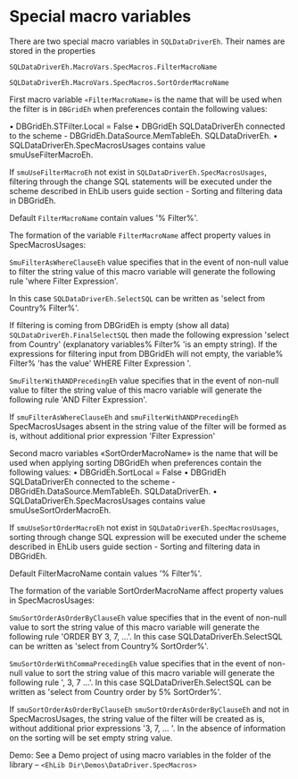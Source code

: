 # Special macro variables


There are two special macro variables in `SQLDataDriverEh`. Their names are stored in the properties

`SQLDataDriverEh.MacroVars.SpecMacros.FilterMacroName`

`SQLDataDriverEh.MacroVars.SpecMacros.SortOrderMacroName`

First macro variable `«FilterMacroName»` is the name that will be used when the filter is in `DBGridEh` when preferences contain the following values:

•	DBGridEh.STFilter.Local = False
•	DBGridEh SQLDataDriverEh connected to the scheme - DBGridEh.DataSource.MemTableEh. SQLDataDriverEh.
•	SQLDataDriverEh.SpecMacrosUsages contains value smuUseFilterMacroEh.

If `smuUseFilterMacroEh` not exist in `SQLDataDriverEh.SpecMacrosUsages`, filtering through the change SQL statements will be executed under the scheme described in EhLib users guide section - Sorting and filtering data in DBGridEh.

Default `FilterMacroName` contain values '% Filter%'.

The formation of the variable `FilterMacroName` affect property values in SpecMacrosUsages:

`SmuFilterAsWhereClauseEh` value specifies that in the event of non-null value to filter the string value of this macro variable will generate the following rule 'where Filter Expression'. 

In this case `SQLDataDriverEh.SelectSQL` can be written as 'select from Country% Filter%'. 

If filtering is coming from DBGridEh is empty (show all data) `SQLDataDriverEh.FinalSelectSQL` then made the following expression 'select from Country' (explanatory variables% Filter% 'is an empty string). If the expressions for filtering input from DBGridEh will not empty, the variable% Filter% 'has the value' WHERE Filter Expression '.

`SmuFilterWithANDPrecedingEh` value specifies that in the event of non-null value to filter the string value of this macro variable will generate the following rule 'AND Filter Expression'.

If `smuFilterAsWhereClauseEh` and `smuFilterWithANDPrecedingEh` SpecMacrosUsages absent in the string value of the filter will be formed as is, without additional prior expression 'Filter Expression'

Second macro variables «SortOrderMacroName» is the name that will be used when applying sorting DBGridEh when preferences contain the following values:
• DBGridEh.SortLocal = False
• DBGridEh SQLDataDriverEh connected to the scheme - DBGridEh.DataSource.MemTableEh. SQLDataDriverEh.
• SQLDataDriverEh.SpecMacrosUsages contains value smuUseSortOrderMacroEh.

If `smuUseSortOrderMacroEh` not exist in `SQLDataDriverEh.SpecMacrosUsages`, sorting through change SQL expression will be executed under the scheme described in EhLib users guide section - Sorting and filtering data in DBGridEh.

Default FilterMacroName contain values '% Filter%'.

The formation of the variable SortOrderMacroName affect property values in SpecMacrosUsages:

`SmuSortOrderAsOrderByClauseEh` value specifies that in the event of non-null value to sort the string value of this macro variable will generate the following rule 'ORDER BY 3, 7, ...'. In this case SQLDataDriverEh.SelectSQL can be written as 'select from Country% SortOrder%'.

`SmuSortOrderWithCommaPrecedingEh` value specifies that in the event of non-null value to sort the string value of this macro variable will generate the following rule ', 3, 7 ...'. In this case SQLDataDriverEh.SelectSQL can be written as 'select from Country order by 5% SortOrder%'.

If `smuSortOrderAsOrderByClauseEh` `smuSortOrderAsOrderByClauseEh` and not in SpecMacrosUsages, the string value of the filter will be created as is, without additional prior expressions '3, 7, ... '. In the absence of information on the sorting will be set empty string value.

Demo: See a Demo project of using macro variables in the folder of the library –  `<EhLib Dir\Demos\DataDriver.SpecMacros>`

